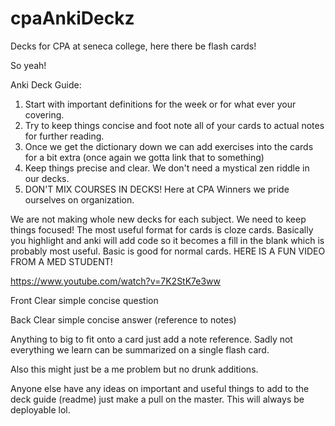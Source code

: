 # cpaAnkiDeckz
Decks for CPA at seneca college, here there be flash cards!

So yeah!

Anki Deck Guide:
1. Start with important definitions for the week or for what ever your covering.
2. Try to keep things concise and foot note all of your cards to actual notes for further reading.
3. Once we get the dictionary down we can add exercises into the cards for a bit extra (once again we gotta link that to something)
4. Keep things precise and clear. We don't need a mystical zen riddle in our decks.
5. DON'T MIX COURSES IN DECKS! Here at CPA Winners we pride ourselves on organization. 

We are not making whole new decks for each subject. We need to keep things focused! The most useful format for cards is cloze
cards. Basically you highlight and anki will add code so it becomes a fill in the blank which is probably most useful. Basic is
good for normal cards. HERE IS A FUN VIDEO FROM A MED STUDENT!

https://www.youtube.com/watch?v=7K2StK7e3ww

Front
  Clear simple concise question
  
Back
  Clear simple concise answer
  (reference to notes)

Anything to big to fit onto a card just add a note reference. Sadly not everything we learn can be summarized on a single flash 
card.

Also this might just be a me problem but no drunk additions.

Anyone else have any ideas on important and useful things to add to the deck guide (readme) just make a pull on the master. This
will always be deployable lol.

